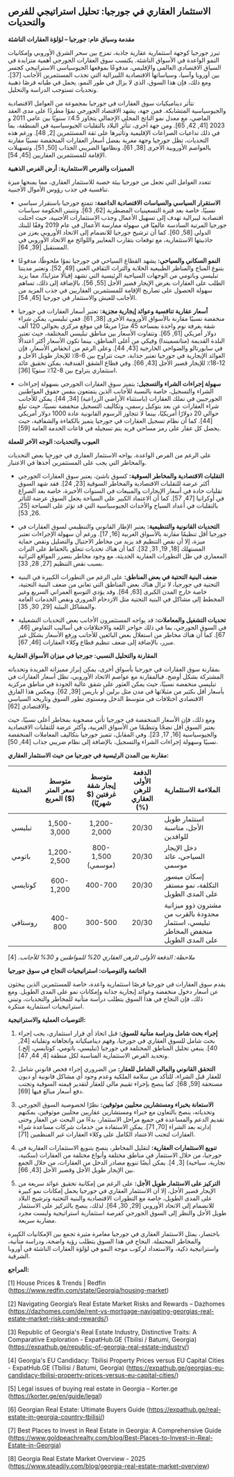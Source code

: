 ## الاستثمار العقاري في جورجيا: تحليل استراتيجي للفرص والتحديات

**مقدمة وسياق عام: جورجيا – لؤلؤة العقارات الناشئة**

تبرز جورجيا كوجهة استثمارية عقارية جاذبة، تمزج بين سحر الشرق الأوروبي وإمكانيات النمو الواعدة في الأسواق الناشئة. يكتسب سوق العقارات الجورجي أهمية متزايدة في السياق الاقتصادي العالمي والإقليمي، مدفوعًا بموقعها الجيوسياسي الاستراتيجي كجسر بين أوروبا وآسيا، وسياساتها الاقتصادية الليبرالية التي تجذب المستثمرين الأجانب [37]. ومع ذلك، فإن هذا السوق، الذي لا يزال في طور النمو، يحمل في طياته فرصًا ذهبية وتحديات تستوجب الدراسة والتحليل.

تتأثر ديناميكيات سوق العقارات في جورجيا بمجموعة من العوامل الاقتصادية والجيوسياسية المتشابكة. فمن جهة، يشهد الاقتصاد الجورجي نموًا مطردًا على مدى العقد الماضي، مع معدل نمو الناتج المحلي الإجمالي يتجاوز 4.5٪ سنويًا بين عامي 2011 و 2023 [41, 42, 65]. ومن جهة أخرى، تتأثر البلاد بالتقلبات الجيوسياسية في المنطقة، بما في ذلك تداعيات الصراعات الإقليمية وتأثيرها على ثقة المستثمرين [2, 48]. ورغم هذه التحديات، تظل جورجيا وجهة مغرية بفضل أسعار العقارات المنخفضة نسبيًا مقارنة بالعواصم الأوروبية الأخرى [38, 61]، ونظامها الضريبي الجذاب [50, 51]، وتسهيلات الإقامة للمستثمرين العقاريين [45, 54].

**المميزات والفرص الاستثمارية: أرض الفرص الذهبية**

تتعدد العوامل التي تجعل من جورجيا بيئة خصبة للاستثمار العقاري، مما يمنحها ميزة تنافسية في جذب رؤوس الأموال الأجنبية.

*   **الاستقرار السياسي والسياسات الاقتصادية الداعمة:** تتمتع جورجيا باستقرار سياسي نسبيًا، خاصة بعد فترة التسعينيات المضطربة [62, 63]. وتتبنى الحكومة سياسات اقتصادية ليبرالية تهدف إلى تسهيل الأعمال وجذب الاستثمارات الأجنبية، حيث احتلت جورجيا المرتبة السادسة عالميًا في سهولة ممارسة الأعمال في عام 2019 وفقًا للبنك الدولي [58, 60]. كما أن ترشيح جورجيا للانضمام إلى الاتحاد الأوروبي يعزز من جاذبيتها الاستثمارية، مع توقعات بتقارب المعايير واللوائح مع الاتحاد الأوروبي في المستقبل [39, 64].

*   **النمو السكاني والسياحي:** يشهد القطاع السياحي في جورجيا نموًا ملحوظًا، مدفوعًا بتنوع المناخ والمناظر الطبيعية الخلابة والتراث الثقافي الغني [49, 52]. وتعتبر مدينتا تبليسي وباتومي من الوجهات السياحية الرئيسية التي تشهد إقبالًا متزايدًا، مما يزيد الطلب على العقارات بغرض الإيجار قصير الأجل [55, 56]. بالإضافة إلى ذلك، تساهم سهولة الحصول على تصاريح الإقامة للمستثمرين العقاريين في جذب المزيد من الأجانب للعيش والاستثمار في جورجيا [45, 54].

*   **أسعار عقارية تنافسية وعوائد إيجارية مجزية:**  تعتبر أسعار العقارات في جورجيا منخفضة نسبيًا مقارنة بالأسواق الأوروبية الأخرى [38, 61]. ففي تبليسي، يمكن شراء شقة بغرفة نوم واحدة بمساحة 45 مترًا مربعًا في موقع مركزي بحوالي 120 ألف دولار أمريكي [61, 65]. وتتفاوت الأسعار بين مناطق تبليسي المختلفة، حيث تعتبر البلدة القديمة (متاتسميندا) وفيكي من أغلى المناطق، بينما تكون الأسعار أكثر اعتدالًا في سابورتالو والضواحي الخارجية [43, 44].  وعلى الرغم من انخفاض الأسعار، فإن العوائد الإيجارية في جورجيا تعتبر جذابة، حيث تتراوح بين 6-8٪ للإيجار طويل الأجل و 12-18٪ للإيجار قصير الأجل [43, 66]. وفي قطاع الشقق الفندقية، يمكن تحقيق عائد استثماري يتراوح بين 8-12٪ سنويًا [36].

*   **سهولة إجراءات الشراء والتسجيل:** يتميز سوق العقارات الجورجي بسهولة إجراءات الشراء والتسجيل، خاصة بالنسبة للأجانب الذين يتمتعون بنفس حقوق المواطنين الجورجيين في تملك العقارات (باستثناء الأراضي الزراعية) [34, 44]. يمكن للأجانب شراء العقارات عن بعد بتوكيل رسمي، وتكاليف التسجيل منخفضة نسبيًا، حيث تبلغ حوالي 20 دولارًا أمريكيًا، بينما لا تتجاوز الرسوم القانونية عادة 1000 دولار أمريكي [44]. كما أن نظام تسجيل العقارات في جورجيا يتميز بالكفاءة والشفافية، حيث يحصل كل عقار على رمز مساحي فريد يتم تسجيله في قاعات الخدمة العامة [59].

**العيوب والتحديات: الوجه الآخر للعملة**

على الرغم من الفرص الواعدة، يواجه الاستثمار العقاري في جورجيا بعض التحديات والمخاطر التي يجب على المستثمرين أخذها في الاعتبار.

*   **التقلبات الاقتصادية والمخاطر السوقية:** كسوق ناشئ، يعتبر سوق العقارات الجورجي أكثر عرضة للتقلبات الاقتصادية والمخاطر السوقية [23, 24]. فقد شهد السوق تقلبات حادة في أسعار الإيجارات والمبيعات في السنوات الأخيرة، خاصة بعد الصراع في أوكرانيا [47, 57]. كما أن الاعتماد الكبير على السياحة يجعل السوق عرضة للتأثر بالتقلبات في أعداد السياح والأحداث الجيوسياسية التي قد تؤثر على السياحة [25, 26, 53].

*   **التحديات القانونية والتنظيمية:**  يعتبر الإطار القانوني والتنظيمي لسوق العقارات في جورجيا أقل تنظيمًا مقارنة بالأسواق الغربية [16, 17]. ورغم أن سهولة الإجراءات تعتبر ميزة، إلا أن نقص التنظيم قد يزيد من مخاطر الاحتيال والتضليل ونقص حماية المستهلك [18, 19, 31, 32]. كما أن هناك تحديات تتعلق بالحفاظ على التراث المعماري في ظل التطورات العقارية الحديثة، مع وجود مخاطر بتضرر المواقع التراثية بسبب نقص التنظيم [27, 28, 33].

*   **ضعف البنية التحتية في بعض المناطق:** على الرغم من التطورات الكبيرة في البنية التحتية في جورجيا، لا تزال هناك بعض المناطق التي تعاني من ضعف البنية التحتية، خاصة خارج المدن الكبرى [63, 64]. وقد يؤدي التوسع العمراني السريع وغير المخطط إلى مشاكل في البنية التحتية مثل الازدحام المروري ونقص الخدمات العامة والمشاكل البيئية [29, 30, 35].

*   **تحديات التشغيل والمعاملات:**  قد يواجه المستثمرون الأجانب بعض التحديات التشغيلية في السوق الجورجي، بما في ذلك حواجز اللغة والاختلافات في أساليب التفاوض [46, 67]. كما أن هناك مخاطر من استغلال بعض البائعين للأجانب ورفع الأسعار بشكل غير مبرر، بالإضافة إلى ضعف تنظيم قطاع وكلاء العقارات [46, 67].

**المقارنة والتحليل النسبي: جورجيا في ميزان الأسواق العقارية**

بمقارنة سوق العقارات في جورجيا بأسواق أخرى، يمكن إبراز مميزاته الفريدة وتحدياته المشتركة بشكل أوضح. فبالمقارنة مع عواصم الاتحاد الأوروبي، تظل أسعار العقارات في تبليسي منخفضة نسبيًا، حيث يمكن العثور على شقق عالية الجودة في مناطق مركزية بأسعار أقل بكثير من مثيلاتها في مدن مثل برلين أو باريس [39, 62]. ويعكس هذا الفارق الاقتصادي اختلافات في متوسط الدخل ومستوى تطور السوق وتاريخه السياسي والاقتصادي [62].

ومع ذلك، فإن الأسعار المنخفضة في جورجيا تأتي مصحوبة بمخاطر أعلى نسبيًا، حيث يعتبر السوق أقل نضجًا وتنظيمًا من الأسواق الغربية، وأكثر عرضة للتقلبات الاقتصادية والجيوسياسية [16, 17, 23]. وفي المقابل، تتميز جورجيا بتكاليف المعاملات المنخفضة نسبيًا وسهولة إجراءات الشراء والتسجيل، بالإضافة إلى نظام ضريبي جذاب [44, 50].

**مقارنة بين المدن الرئيسية في جورجيا من حيث الاستثمار العقاري:**

| المدينة    | متوسط سعر المتر المربع ($) | متوسط إيجار شقة غرفتين ($ شهريًا) | الدفعة الأولى للرهن العقاري (%) | الملاءمة الاستثمارية                                                                 |
| :-------- | :-------------------------: | :-------------------------------: | :-----------------------------: | :---------------------------------------------------------------------------------- |
| تبليسي     |         1,500-3,000         |           1,200-2,000           |             20/30             | استثمار طويل الأجل، مناسبة للوافدين                                                    |
| باتومي     |         1,200-2,500         |           800-1,500 (موسمي)      |             20/30             | دخل الإيجار السياحي، عائد موسمي                                                       |
| كوتايسي   |          600-1,200          |             400-700             |             20/30             | إسكان ميسور التكلفة، نمو مستقر على المدى الطويل                                         |
| روستافي   |          400-800           |             300-500             |             20/30             | مشترون ذوو ميزانية محدودة بالقرب من تبليسي، استثمار منخفض المخاطر على المدى الطويل |

*ملاحظة: الدفعة الأولى للرهن العقاري 20% للمواطنين و 30% للأجانب.* [4]

**الخاتمة والتوصيات: استراتيجيات النجاح في سوق جورجيا**

يقدم سوق العقارات في جورجيا فرصًا استثمارية واعدة، خاصة للمستثمرين الذين يبحثون عن أسعار دخول منخفضة وعوائد إيجارية جذابة وإمكانات نمو على المدى الطويل. ومع ذلك، فإن النجاح في هذا السوق يتطلب دراسة متأنية للمخاطر والتحديات، وتبني استراتيجيات استثمارية مبتكرة.

**التوصيات العملية والاستراتيجية:**

1.  **إجراء بحث شامل ودراسة متأنية للسوق:** قبل اتخاذ أي قرار استثماري، يجب إجراء بحث شامل للسوق العقاري في جورجيا، وفهم ديناميكياته واتجاهاته وتقلباته [24, 40]. ينبغي تحليل المناطق المختلفة في جورجيا (تبليسي، باتومي، كوتايسي، إلخ.) وتحديد الفرص الاستثمارية المناسبة لكل منطقة [4, 44, 47].

2.  **التحقق القانوني والمالي الشامل للعقار:** من الضروري إجراء فحص قانوني شامل للعقار قبل الشراء، للتأكد من سلامة الملكية وعدم وجود أي مشاكل قانونية أو ديون مستحقة [59, 68]. كما ينصح بإجراء تقييم مالي للعقار لتقدير قيمته السوقية وتجنب دفع أسعار مبالغ فيها [69].

3.  **الاستعانة بخبراء ومستشارين محليين موثوقين:** نظرًا لخصوصية السوق الجورجي وتحدياته، ينصح بالتعاون مع خبراء ومستشارين عقاريين محليين موثوقين، يمكنهم تقديم الدعم والمساعدة في جميع مراحل الاستثمار، بدءًا من البحث عن العقار وحتى إدارته بعد الشراء [70, 71]. يمكن الاستفادة من خدمات شركات مساعدة شراء العقارات لتجنب الاعتماد الكامل على وكلاء العقارات غير المنظمين [71].

4.  **تنويع الاستثمارات العقارية:** لتقليل المخاطر، ينصح بتنويع الاستثمارات العقارية في جورجيا، من خلال الاستثمار في مناطق مختلفة وأنواع مختلفة من العقارات (سكنية، تجارية، سياحية) [3, 4]. يمكن أيضًا تنويع مصادر الدخل من العقارات، من خلال الجمع بين الإيجار طويل الأجل وقصير الأجل [43, 66].

5.  **التركيز على الاستثمار طويل الأجل:** على الرغم من إمكانية تحقيق عوائد سريعة من الإيجار قصير الأجل، إلا أن الاستثمار العقاري في جورجيا يحمل إمكانات نمو كبيرة على المدى الطويل، خاصة مع التطورات الاقتصادية والبنية التحتية وترشيح البلاد للانضمام إلى الاتحاد الأوروبي [29, 30, 64]. لذلك، ينصح بالتركيز على الاستثمار طويل الأجل والنظر إلى السوق الجورجي كفرصة استثمارية استراتيجية وليست مجرد مضاربة سريعة.

باختصار، يمثل الاستثمار العقاري في جورجيا مغامرة مثيرة تجمع بين الإمكانيات الكبيرة والمخاطر المحتملة. النجاح في هذا السوق يتطلب رؤية واضحة، ودراسة متأنية، واستراتيجية ذكية، والاستعداد لركوب موجة النمو في لؤلؤة العقارات الناشئة في أوروبا الشرقية.

**المراجع:**

[1] House Prices & Trends | Redfin (https://www.redfin.com/state/Georgia/housing-market)

[2] Navigating Georgia’s Real Estate Market Risks and Rewards – Dazhomes (https://dazhomes.com/de/rent-vs-mortgage-navigating-georgias-real-estate-market-risks-and-rewards/)

[3] Republic of Georgia's Real Estate Industry, Distinctive Traits: A Comparative Exploration - ExpatHub.GE (Tbilisi / Batumi, Georgia) (https://expathub.ge/republic-of-georgia-real-estate-industry/)

[4] Georgia's EU Candidacy: Tbilisi Property Prices versus EU Capital Cities - ExpatHub.GE (Tbilisi / Batumi, Georgia) (https://expathub.ge/georgias-eu-candidacy-tbilisi-property-prices-versus-eu-capital-cities/)

[5] Legal issues of buying real estate in Georgia – Korter.ge (https://korter.ge/en/guide/legal)

[6] Georgian Real Estate: Ultimate Buyers Guide (https://expathub.ge/real-estate-in-georgia-country-tbilisi/)

[7] Best Places to Invest in Real Estate in Georgia: A Comprehensive Guide (https://www.goldpeachrealty.com/blog/Best-Places-to-Invest-in-Real-Estate-in-Georgia)

[8] Georgia Real Estate Market Overview - 2025 (https://www.steadily.com/blog/georgia-real-estate-market-overview)

